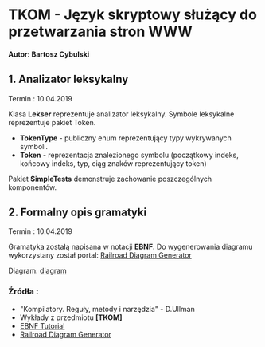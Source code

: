 # TKOM - Język skryptowy służący do przetwarzania stron WWW
#### Autor: Bartosz Cybulski


## 1. Analizator leksykalny 
Termin : 10.04.2019

Klasa __Lekser__ reprezentuje analizator leksykalny. Symbole leksykalne reprezentuje pakiet Token. 
- __TokenType__ - publiczny enum reprezentujący typy wykrywanych symboli.
- __Token__ - reprezentacja znalezionego symbolu (początkowy indeks, końcowy indeks, typ, ciąg znaków reprezentujący token)

Pakiet __SimpleTests__ demonstruje zachowanie poszczególnych komponentów.

## 2. Formalny opis gramatyki
Termin : 10.04.2019
 
Gramatyka zostałą napisana w notacji __EBNF__. Do wygenerowania diagramu wykorzystany został portal: [Railroad Diagram Generator](https://www.bottlecaps.de/rr/ui)

Diagram:
[diagram](diagram.xhtml)

### Źródła :
- "Kompilatory. Reguły, metody i narzędzia" - D.Ullman
- Wykłady z przedmiotu __[TKOM]__
- [EBNF Tutorial](https://tomassetti.me/ebnf/)
- [Railroad Diagram Generator](https://www.bottlecaps.de/rr/ui)